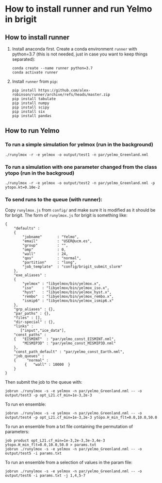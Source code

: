 # How to install runner and run Yelmo in brigit

## How to install runner

1. Install anaconda first. Create a conda environment ``runner`` with python=3.7 (this is not needed, just in case you want to keep things separated): 
   ```
   conda create --name runner python=3.7
   conda activate runner
   ```
2. Install `runner` from `pip`:
   ```
   pip install https://github.com/alex-robinson/runner/archive/refs/heads/master.zip
   pip install tabulate
   pip install numpy
   pip install scipy
   pip install six
   pip install pandas
   ```

## How to run Yelmo

### To run a simple simulation for yelmox (run in the background)
   ```
   ./runylmox -r -e yelmox -o output/test1 -n par/yelmo_Greenland.nml 
   ```

### To run a simulation with one parameter changed from the class ytopo (run in the backgroud)
   ```
   ./runylmox -r -e yelmox -o output/test2 -n par/yelmo_Greenland.nml -p ytopo.kt=0.10e-2
   ```
### To send runs to the queue (with runner):
Copy `runylmox.js` from `config/` and make sure it is modified as it should be for brigit. The form of `runylmox.js` for brigit is something like:
   ```
   {
       "defaults" :
       {
           "jobname"       : "Yelmo",
           "email"         : "USER@ucm.es",
           "group"         : "",
           "omp"           : 0,
           "wall"          : 24,
           "qos"           : "normal",
           "partition"     : "long",
           "job_template"  : "config/brigit_submit_slurm"
       },
       "exe_aliases" :
       {
           "yelmox" : "libyelmox/bin/yelmox.x",
           "iso"    : "libyelmox/bin/yelmox_iso.x",
           "hyst"   : "libyelmox/bin/yelmox_hyst.x",
           "rembo"  : "libyelmox/bin/yelmox_rembo.x",
           "ismip6" : "libyelmox/bin/yelmox_ismip6.x"
       },
       "grp_aliases" : {},
       "par_paths" : {},
       "files" : [],
       "dir-special" : {},
       "links" :
          ["input","ice_data"],
       "const_paths" :
       {   "EISMINT"  : "par/yelmo_const_EISMINT.nml",
           "MISMIP3D" : "par/yelmo_const_MISMIP3D.nml"
       },
       "const_path_default" : "par/yelmo_const_Earth.nml",
       "job_queues" :
       {     "normal" :
            {   "wall" : 10000  }
       }
   }
   ```

Then submit the job to the queue with:
```
jobrun ./runylmox -s -e yelmox -n par/yelmo_Greenland.nml -- -o output/test3 -p opt_L21.cf_min=1e-3,2e-3
```

To run en ensemble:
```
jobrun ./runylmox -s -e yelmox -n par/yelmo_Greenland.nml -- -o output/test4 -p opt_L21.cf_min=1e-3,2e-3 ytopo.H_min_flt=0.0,10.0,50.0
```
To run an ensemble from a txt file containing the permutation of parameters:
  ```
job product opt_L21.cf_min=1e-3,2e-3,3e-3,4e-3 ytopo.H_min_flt=0.0,10.0,50.0 > params.txt
jobrun ./runylmox -s -e yelmox -n par/yelmo_Greenland.nml -- -o output/test5 -i params.txt
  ```
To run an ensemble from a selection of values in the param file:
```
jobrun ./runylmox -s -e yelmox -n par/yelmo_Greenland.nml -- -o output/test6 -i params.txt -j 1,4,5-7
```
